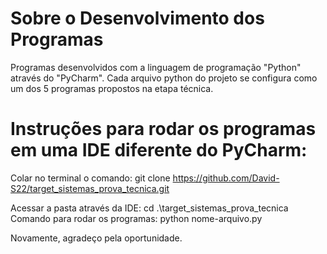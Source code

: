 # Sobre o Desenvolvimento dos Programas
Programas desenvolvidos com a linguagem de programação "Python" através do "PyCharm".
Cada arquivo python do projeto se configura como um dos 5 programas propostos na etapa técnica.


# Instruções para rodar os programas em uma IDE diferente do PyCharm:
Colar no terminal o comando: git clone https://github.com/David-S22/target_sistemas_prova_tecnica.git

Acessar a pasta através da IDE: cd .\target_sistemas_prova_tecnica\
Comando para rodar os programas: python nome-arquivo.py

Novamente, agradeço pela oportunidade.

